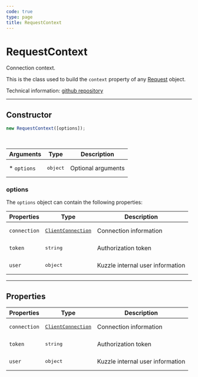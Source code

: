 ```yaml
---
code: true
type: page
title: RequestContext
---
```


# RequestContext

Connection context.

This is the class used to build the `context` property of any [Request](/core/1/protocols/context/request) object.

Technical information: [github repository](https://github.com/kuzzleio/kuzzle-common-objects/blob/master/README.md#modelsrequestcontext)

---

## Constructor

```js
new RequestContext([options]);
```

<br/>

| Arguments    | Type              | Description        |
| ------------ | ----------------- | ------------------ |
| \* `options` | <pre>object</pre> | Optional arguments |

### options

The `options` object can contain the following properties:

| Properties   | Type                                                                               | Description                      |
| ------------ | ---------------------------------------------------------------------------------- | -------------------------------- |
| `connection` | <pre><a href=/core/1/protocols/context/clientconnection>ClientConnection</a></pre> | Connection information           |
| `token`      | <pre>string</pre>                                                                  | Authorization token              |
| `user`       | <pre>object</pre>                                                                  | Kuzzle internal user information |

---

## Properties

| Properties   | Type                                                                               | Description                      |
| ------------ | ---------------------------------------------------------------------------------- | -------------------------------- |
| `connection` | <pre><a href=/core/1/protocols/context/clientconnection>ClientConnection</a></pre> | Connection information           |
| `token`      | <pre>string</pre>                                                                  | Authorization token              |
| `user`       | <pre>object</pre>                                                                  | Kuzzle internal user information |
